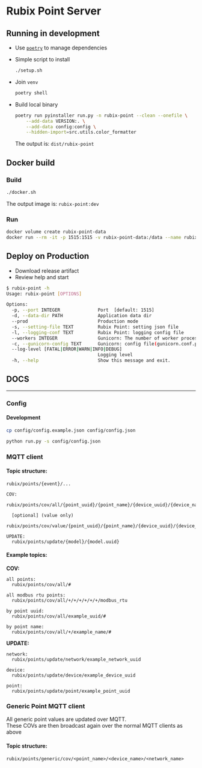 # Rubix Point Server

## Running in development

- Use [`poetry`](https://github.com/python-poetry/poetry) to manage dependencies
- Simple script to install

    ```bash
    ./setup.sh
    ```

- Join `venv`

    ```bash
    poetry shell
    ```

- Build local binary

    ```bash
    poetry run pyinstaller run.py -n rubix-point --clean --onefile \
        --add-data VERSION:. \
        --add-data config:config \
        --hidden-import=src.utils.color_formatter
    ```

  The output is: `dist/rubix-point`

## Docker build

### Build

```bash
./docker.sh
```

The output image is: `rubix-point:dev`

### Run

```bash
docker volume create rubix-point-data
docker run --rm -it -p 1515:1515 -v rubix-point-data:/data --name rubix-point rubix-point:dev
```

## Deploy on Production

- Download release artifact
- Review help and start

```bash
$ rubix-point -h
Usage: rubix-point [OPTIONS]

Options:
  -p, --port INTEGER              Port  [default: 1515]
  -d, --data-dir PATH             Application data dir
  --prod                          Production mode
  -s, --setting-file TEXT         Rubix Point: setting json file
  -l, --logging-conf TEXT         Rubix Point: logging config file
  --workers INTEGER               Gunicorn: The number of worker processes for handling requests.
  -c, --gunicorn-config TEXT      Gunicorn: config file(gunicorn.conf.py)
  --log-level [FATAL|ERROR|WARN|INFO|DEBUG]
                                  Logging level
  -h, --help                      Show this message and exit.
```


## DOCS
___
### Config

#### Development
```bash
cp config/config.example.json config/config.json

python run.py -s config/config.json
```

### MQTT client
  
#### Topic structure:
```
rubix/points/{event}/...
```
```
COV:
  rubix/points/cov/all/{point_uuid}/{point_name}/{device_uuid}/{device_name}/{network_uuid}/{network_name}/{source_driver}/

  [optional] (value only)
  rubix/points/cov/value/{point_uuid}/{point_name}/{device_uuid}/{device_name}/{network_uuid}/{network_name}/{source_driver}/

UPDATE:
  rubix/points/update/{model}/{model.uuid}
```


#### Example topics:

**COV:**
```
all points:
  rubix/points/cov/all/#

all modbus rtu points:
  rubix/points/cov/all/+/+/+/+/+/+/modbus_rtu

by point uuid:
  rubix/points/cov/all/example_uuid/#

by point name:
  rubix/points/cov/all/+/example_name/#
```
**UPDATE:**
```
network:
  rubix/points/update/network/example_network_uuid

device:
  rubix/points/update/device/example_device_uuid

point:
  rubix/points/update/point/example_point_uuid
```

### Generic Point MQTT client

All generic point values are updated over MQTT.  
These COVs are then broadcast again over the normal MQTT clients as above
#### Topic structure:
```
rubix/points/generic/cov/<point_name>/<device_name>/<network_name>
```
